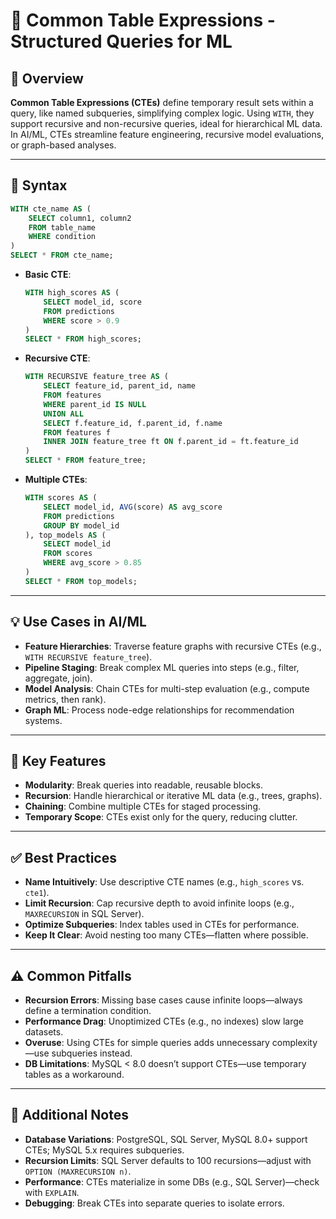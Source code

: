 # 🌳 Common Table Expressions - Structured Queries for ML

## 🌟 Overview

**Common Table Expressions (CTEs)** define temporary result sets within a query, like named subqueries, simplifying complex logic. Using `WITH`, they support recursive and non-recursive queries, ideal for hierarchical ML data. In AI/ML, CTEs streamline feature engineering, recursive model evaluations, or graph-based analyses.

---

## 📜 Syntax

```sql
WITH cte_name AS (
    SELECT column1, column2
    FROM table_name
    WHERE condition
)
SELECT * FROM cte_name;
```

- **Basic CTE**:
  ```sql
  WITH high_scores AS (
      SELECT model_id, score
      FROM predictions
      WHERE score > 0.9
  )
  SELECT * FROM high_scores;
  ```
- **Recursive CTE**:
  ```sql
  WITH RECURSIVE feature_tree AS (
      SELECT feature_id, parent_id, name
      FROM features
      WHERE parent_id IS NULL
      UNION ALL
      SELECT f.feature_id, f.parent_id, f.name
      FROM features f
      INNER JOIN feature_tree ft ON f.parent_id = ft.feature_id
  )
  SELECT * FROM feature_tree;
  ```
- **Multiple CTEs**:
  ```sql
  WITH scores AS (
      SELECT model_id, AVG(score) AS avg_score
      FROM predictions
      GROUP BY model_id
  ), top_models AS (
      SELECT model_id
      FROM scores
      WHERE avg_score > 0.85
  )
  SELECT * FROM top_models;
  ```

---

## 💡 Use Cases in AI/ML

- **Feature Hierarchies**: Traverse feature graphs with recursive CTEs (e.g., `WITH RECURSIVE feature_tree`).
- **Pipeline Staging**: Break complex ML queries into steps (e.g., filter, aggregate, join).
- **Model Analysis**: Chain CTEs for multi-step evaluation (e.g., compute metrics, then rank).
- **Graph ML**: Process node-edge relationships for recommendation systems.

---

## 🔑 Key Features

- **Modularity**: Break queries into readable, reusable blocks.
- **Recursion**: Handle hierarchical or iterative ML data (e.g., trees, graphs).
- **Chaining**: Combine multiple CTEs for staged processing.
- **Temporary Scope**: CTEs exist only for the query, reducing clutter.

---

## ✅ Best Practices

- **Name Intuitively**: Use descriptive CTE names (e.g., `high_scores` vs. `cte1`).
- **Limit Recursion**: Cap recursive depth to avoid infinite loops (e.g., `MAXRECURSION` in SQL Server).
- **Optimize Subqueries**: Index tables used in CTEs for performance.
- **Keep It Clear**: Avoid nesting too many CTEs—flatten where possible.

---

## ⚠️ Common Pitfalls

- **Recursion Errors**: Missing base cases cause infinite loops—always define a termination condition.
- **Performance Drag**: Unoptimized CTEs (e.g., no indexes) slow large datasets.
- **Overuse**: Using CTEs for simple queries adds unnecessary complexity—use subqueries instead.
- **DB Limitations**: MySQL < 8.0 doesn’t support CTEs—use temporary tables as a workaround.

---

## 📝 Additional Notes

- **Database Variations**: PostgreSQL, SQL Server, MySQL 8.0+ support CTEs; MySQL 5.x requires subqueries.
- **Recursion Limits**: SQL Server defaults to 100 recursions—adjust with `OPTION (MAXRECURSION n)`.
- **Performance**: CTEs materialize in some DBs (e.g., SQL Server)—check with `EXPLAIN`.
- **Debugging**: Break CTEs into separate queries to isolate errors.